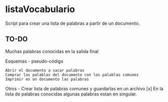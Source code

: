 # listaVocabulario
Script para crear una lista de palabras a partir de un documento.

## TO-DO
Muchas palabras conocidas en la salida final

Esquemas - pseudo-código

    Abrir el documento a sacar palabras
    Comprar las palablas del documento con las palablas comunes
    Imprimir en un documento las palabras

Otros - 
Crear lista de palabras comunes y guardarlas en un archivo [x]
En la lista de palabras conocidas algunas palabras estan en singular.